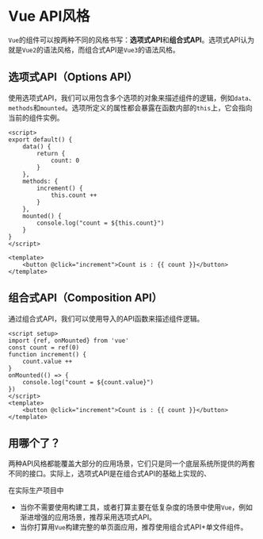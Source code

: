 # Vue API风格

`Vue`的组件可以按两种不同的风格书写：**选项式API**和**组合式API**。选项式API认为就是`Vue2`的语法风格，而组合式API是`Vue3`的语法风格。

## 选项式API（Options API）

使用选项式API，我们可以用包含多个选项的对象来描述组件的逻辑，例如`data`、`methods`和`mounted`。选项所定义的属性都会暴露在函数内部的`this`上，它会指向当前的组件实例。

```vue
<script>
export default() {
    data() {
        return {
            count: 0
        }
    },
    methods: {
        increment() {
            this.count ++
        }
    },
    mounted() {
        console.log("count = ${this.count}")
    }
}
</script>

<template>
    <button @click="increment">Count is : {{ count }}</button>
</template>
```

## 组合式API（Composition API）

通过组合式API，我们可以使用导入的API函数来描述组件逻辑。

```vue
<script setup>
import {ref, onMounted} from 'vue'
const count = ref(0)
function increment() {
    count.value ++
}
onMounted(() => {
    console.log("count = ${count.value}")
})
</script>
<template>
    <button @click="increment">Count is : {{ count }}</button>
</template>
```

## 用哪个了？

两种API风格都能覆盖大部分的应用场景，它们只是同一个底层系统所提供的两套不同的接口。实际上，选项式API是在组合式API的基础上实现的、

在实际生产项目中

* 当你不需要使用构建工具，或者打算主要在低复杂度的场景中使用`Vue`，例如渐进增强的应用场景，推荐采用选项式API。
* 当你打算用`Vue`构建完整的单页面应用，推荐使用组合式API+单文件组件。

